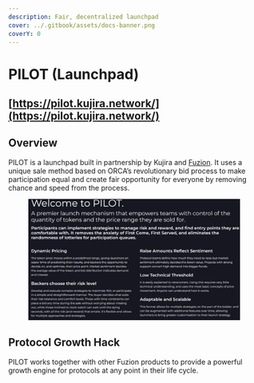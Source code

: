 ```yaml
---
description: Fair, decentralized launchpad
cover: ../.gitbook/assets/docs-banner.png
coverY: 0
---
```


# PILOT (Launchpad)

## [https://pilot.kujira.network/](https://pilot.kujira.network/)

## Overview

PILOT is a launchpad built in partnership by Kujira and [Fuzion](https://twitter.com/Fuzion\_App). It uses a unique sale method based on ORCA’s revolutionary bid process to make participation equal and create fair opportunity for everyone by removing chance and speed from the process.

<figure><img src="../.gitbook/assets/image (1) (1).png" alt=""><figcaption></figcaption></figure>

## Protocol Growth Hack

PILOT works together with other Fuzion products to provide a powerful growth engine for protocols at any point in their life cycle.
